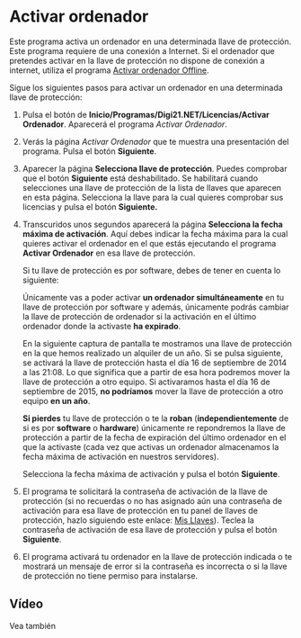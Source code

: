 # Activar ordenador

Este programa activa un ordenador en una determinada llave de protección. Este programa requiere de una conexión a Internet. Si el ordenador que pretendes activar en la llave de protección no dispone de conexión a internet, utiliza el programa [Activar ordenador Offline](ActivarOrdenadorOffline.html).  


Sigue los siguientes pasos para activar un ordenador en una determinada llave de protección:

1. Pulsa el botón de **Inicio/Programas/Digi21.NET/Licencias/Activar Ordenador**. Aparecerá el programa _Activar Ordenador_.
2. Verás la página _Activar Ordenador_ que te muestra una presentación del programa. Pulsa el botón **Siguiente**.
3. Aparecer la página **Selecciona llave de protección**. Puedes comprobar que el botón **Siguiente** está deshabilitado. Se habilitará cuando selecciones una llave de protección de la lista de llaves que aparecen en esta página. Selecciona la llave para la cual quieres comprobar sus licencias y pulsa el botón **Siguiente.**
4. Transcuridos unos segundos aparecerá la página **Selecciona la fecha máxima de activación**. Aquí debes indicar la fecha máxima para la cual quieres activar el ordenador en el que estás ejecutando el programa **Activar Ordenador** en esa llave de protección.

   Si tu llave de protección es por software, debes de tener en cuenta lo siguiente:

   Únicamente vas a poder activar **un ordenador simultáneamente** en tu llave de protección por software y además, únicamente podrás cambiar la llave de protección de ordenador si la activación en el último ordenador donde la activaste **ha expirado**.

   En la siguiente captura de pantalla te mostramos una llave de protección en la que hemos realizado un alquiler de un año. Si se pulsa siguiente, se activará la llave de protección hasta el día 16 de septiembre de 2014 a las 21:08. Lo que significa que a partir de esa hora podremos mover la llave de protección a otro equipo. Si activaramos hasta el día 16 de septiembre de 2015, **no podríamos** mover la llave de protección a otro equipo **en un año**.

   **Si pierdes** tu llave de protección o te la **roban** \(**independientemente** de si es por **software** o **hardware**\) únicamente re repondremos la llave de protección a partir de la fecha de expiración del último ordenador en el que la activaste \(cada vez que activas un ordenador almacenamos la fecha máxima de activación en nuestros servidores\).

   Selecciona la fecha máxima de activación y pulsa el botón **Siguiente**.

5. El programa te solicitará la contraseña de activación de la llave de protección \(si no recuerdas o no has asignado aún una contraseña de activación para esa llave de protección en tu panel de llaves de protección, hazlo siguiendo este enlace: [Mis Llaves](http://www.digi21.net/MisLlaves)\). Teclea la contraseña de activación de esa llave de protección y pulsa el botón **Siguiente**.
6. El programa activará tu ordenador en la llave de protección indicada o te mostrará un mensaje de error si la contraseña es incorrecta o si la llave de protección no tiene permiso para instalarse.

## Vídeo

Vea también

